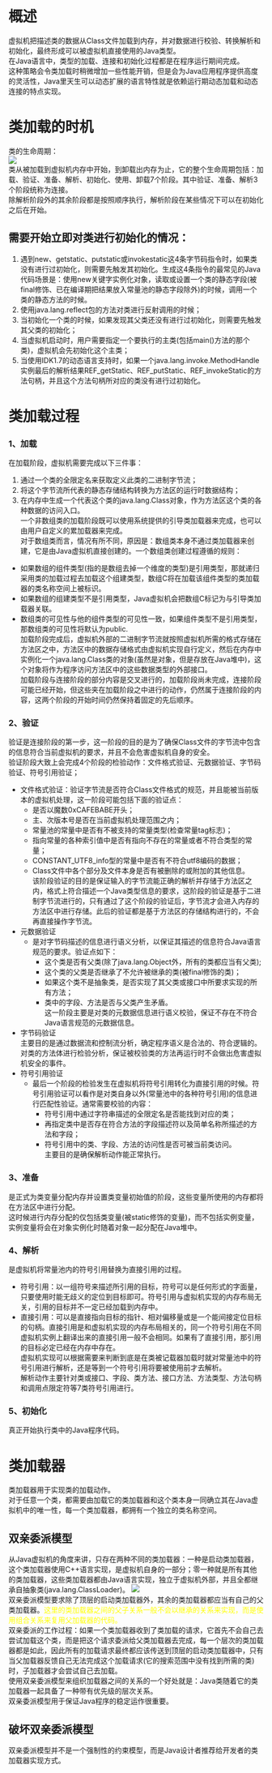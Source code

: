 # 概述
虚拟机把描述类的数据从Class文件加载到内存，并对数据进行校验、转换解析和初始化，最终形成可以被虚拟机直接使用的Java类型。  
在Java语言中，类型的加载、连接和初始化过程都是在程序运行期间完成。  
这种策略会令类加载时稍微增加一些性能开销，但是会为Java应用程序提供高度的灵活性，Java里天生可以动态扩展的语言特性就是依赖运行期动态加载和动态连接的特点实现。  
# 类加载的时机
类的生命周期：  
<img src="image/类的生命周期.PNG"/>  
类从被加载到虚拟机内存中开始，到卸载出内存为止，它的整个生命周期包括：加载、验证、准备、解析、初始化、使用、卸载7个阶段。其中验证、准备、解析3个阶段统称为连接。  
除解析阶段外的其余阶段都是按照顺序执行，解析阶段在某些情况下可以在初始化之后在开始。  
## 需要开始立即对类进行初始化的情况：
1. 遇到new、getstatic、putstatic或invokestatic这4条字节码指令时，如果类没有进行过初始化，则需要先触发其初始化。生成这4条指令的最常见的Java代码场景是：使用new关键字实例化对象，读取或设置一个类的静态字段(被final修饰、已在编译期把结果放入常量池的静态字段除外)的时候，调用一个类的静态方法的时候。
2. 使用java.lang.reflect包的方法对类进行反射调用的时候；
3. 当初始化一个类的时候，如果发现其父类还没有进行过初始化，则需要先触发其父类的初始化；
4. 当虚拟机启动时，用户需要指定一个要执行的主类(包括main()方法的那个类)，虚拟机会先初始化这个主类；
5. 当使用IDK1.7的动态语言支持时，如果一个java.lang.invoke.MethodHandle实例最后的解析结果REF_getStatic、REF_putStatic、REF_invokeStatic的方法句柄，并且这个方法句柄所对应的类没有进行过初始化。
# 类加载过程
### 1、加载
在加载阶段，虚拟机需要完成以下三件事：
1. 通过一个类的全限定名来获取定义此类的二进制字节流；
2. 将这个字节流所代表的静态存储结构转换为方法区的运行时数据结构；
3. 在内存中生成一个代表这个类的java.lang.Class对象，作为方法区这个类的各种数据的访问入口。  
一个非数组类的加载阶段既可以使用系统提供的引导类加载器来完成，也可以由用户自定义的累加载器来完成。  
对于数组类而言，情况有所不同，原因是：数组类本身不通过类加载器来创建，它是由Java虚拟机直接创建的。一个数组类创建过程遵循的规则：  
+ 如果数组的组件类型(指的是数组去掉一个维度的类型)是引用类型，那就递归采用类的加载过程去加载这个组建类型，数组C将在加载该组件类型的类加载器的类名称空间上被标识。
+ 如果数组的组建类型不是引用类型，Java虚拟机会把数组C标记为与引导类加载器关联。
+ 数组类的可见性与他的组件类型的可见性一致，如果组件类型不是引用类型，那数组类的可见性将默认为public.  
加载阶段完成后，虚拟机外部的二进制字节流就按照虚拟机所需的格式存储在方法区之中，方法区中的数据存储格式由虚拟机实现自行定义，然后在内存中实例化一个java.lang.Class类的对象(虽然是对象，但是存放在Java堆中)，这个对象将作为程序访问方法区中的这些数据类型的外部接口。  
加载阶段与连接阶段的部分内容是交叉进行的，加载阶段尚未完成，连接阶段可能已经开始，但这些夹在加载阶段之中进行的动作，仍然属于连接阶段的内容，这两个阶段的开始时间仍然保持着固定的先后顺序。
### 2、验证
验证是连接阶段的第一步，这一阶段的目的是为了确保Class文件的字节流中包含的信息符合当前虚拟机的要求，并且不会危害虚拟机自身的安全。  
验证阶段大致上会完成4个阶段的检验动作：文件格式验证、元数据验证、字节码验证、符号引用验证；
+ 文件格式验证：验证字节流是否符合Class文件格式的规范，并且能被当前版本的虚拟机处理，这一阶段可能包括下面的验证点：
    + 是否以魔数0xCAFEBABE开头；
    + 主、次版本号是否在当前虚拟机处理范围之内；
    + 常量池的常量中是否有不被支持的常量类型(检查常量tag标志)；
    + 指向常量的各种索引值中是否有指向不存在的常量或者不符合类型的常量；
    + CONSTANT_UTF8_info型的常量中是否有不符合utf8编码的数据；
    + Class文件中各个部分及文件本身是否有被删除的或附加的其他信息。  
该阶段验证的目的是保证输入的字节流能正确的解析并存储于方法区之内，格式上符合描述一个Java类型信息的要求，这阶段的验证是基于二进制字节流进行的，只有通过了这个阶段的验证后，字节流才会进入内存的方法区中进行存储。此后的验证都是基于方法区的存储结构进行的，不会再直接操作字节流。
+ 元数据验证
    + 是对字节码描述的信息进行语义分析，以保证其描述的信息符合Java语言规范的要求。验证点如下：
        + 这个类是否有父类(除了java.lang.Object外，所有的类都应当有父类);
        + 这个类的父类是否继承了不允许被继承的类(被final修饰的类)；
        + 如果这个类不是抽象类，是否实现了其父类或接口中所要求实现的所有方法；
        + 类中的字段、方法是否与父类产生矛盾。  
这一阶段主要是对类的元数据信息进行语义校验，保证不存在不符合Java语言规范的元数据信息。
+ 字节码验证  
    主要目的是通过数据流和控制流分析，确定程序语义是合法的、符合逻辑的。对类的方法体进行检验分析，保证被校验类的方法再运行时不会做出危害虚拟机安全的事件。
+ 符号引用验证 
    + 最后一个阶段的检验发生在虚拟机将符号引用转化为直接引用的时候。符号引用验证可以看作是对类自身以外(常量池中的各种符号引用)的信息进行匹配性验证。通常需要校验的内容：
        + 符号引用中通过字符串描述的全限定名是否能找到对应的类；
        + 再指定类中是否存在符合方法的字段描述符以及简单名称所描述的方法和字段；
        + 符号引用中的类、字段、方法的访问性是否可被当前类访问。  
主要目的是确保解析动作能正常执行。
### 3、准备
是正式为类变量分配内存并设置类变量初始值的阶段，这些变量所使用的内存都将在方法区中进行分配。  
这时候进行内存分配的仅包括类变量(被static修饰的变量)，而不包括实例变量，实例变量将会在对象实例化时随着对象一起分配在Java堆中。
### 4、解析
是虚拟机将常量池内的符号引用替换为直接引用的过程。
+ 符号引用：以一组符号来描述所引用的目标，符号可以是任何形式的字面量，只要使用时能无歧义的定位到目标即可。符号引用与虚拟机实现的内存布局无关，引用的目标并不一定已经加载到内存中。
+ 直接引用：可以是直接指向目标的指针、相对偏移量或是一个能间接定位目标的句柄。直接引用是和虚拟机实现的内存布局相关的，同一个符号引用在不同虚拟机实例上翻译出来的直接引用一般不会相同。如果有了直接引用，那引用的目标必定已经在内存中存在。  
虚拟机实现可以根据需要来判断到底是在类被记载器加载时就对常量池中的符号引用进行解析，还是等到一个符号引用将要被使用前才去解析。  
解析动作主要针对类或接口、字段、类方法、接口方法、方法类型、方法句柄和调用点限定符等7类符号引用进行。
### 5、初始化
真正开始执行类中的Java程序代码。
# 类加载器
类加载器用于实现类的加载动作。  
对于任意一个类，都需要由加载它的类加载器和这个类本身一同确立其在Java虚拟机中的唯一性，每一个类加载器，都拥有一个独立的类名称空间。
## 双亲委派模型
从Java虚拟机的角度来讲，只存在两种不同的类加载器：一种是启动类加载器，这个类加载器使用C++语言实现，是虚拟机自身的一部分；零一种就是所有其他的类加载器，这些类加载器都由Java语言实现，独立于虚拟机外部，并且全都继承自抽象类(java.lang.ClassLoader)。 
<img src="image/双亲委派模型.PNG"/>  
双亲委派模型要求除了顶层的启动类加载器外，其余的类加载器都应当有自己的父类加载器。<font color="yellow">这里的类加载器之间的父子关系一般不会以继承的关系来实现，而是使用组合关系来复用父加载器的代码。</font>  
双亲委派的工作过程：如果一个类加载器收到了类加载的请求，它首先不会自己去尝试加载这个类，而是把这个请求委派给父类加载器去完成，每一个层次的类加载器都是如此，因此所有的加载请求最终都应该传送到顶层的启动类加载器中，只有当父加载器反馈自己无法完成这个加载请求(它的搜索范围中没有找到所需的类)时，子加载器才会尝试自己去加载。  
使用双亲委派模型来组织加载器之间的关系的一个好处就是：Java类随着它的类加载器一起具备了一种带有优先级的层次关系。  
双亲委派模型用于保证Java程序的稳定运作很重要。
## 破坏双亲委派模型  
双亲委派模型并不是一个强制性的约束模型，而是Java设计者推荐给开发者的类加载器实现方式。  
 
